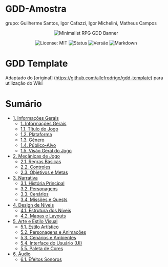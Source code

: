 # GDD-Amostra
grupo: Guilherme Santos, Igor Cafazzi, Igor Michelini, Matheus Campos

<p align="center">
  <img src="https://i.ibb.co/56s7K8j/292330192-445386850928422-7259301303587158181-n-jpg.png" alt="Minimalist RPG GDD Banner">
</p>

<p align="center">
  <img src="https://img.shields.io/badge/License-MIT-yellow.svg?style=for-the-badge" alt="License: MIT">
  <img src="https://img.shields.io/badge/Status-Em%20Desenvolvimento-orange?style=for-the-badge" alt="Status">
  <img src="https://img.shields.io/badge/Versão-0.0.1-blue?style=for-the-badge" alt="Versão">
    <img src="https://img.shields.io/badge/Markdown-%23%23302c9b.svg?style=for-the-badge&logo=markdown&logoColor=white" alt="Markdown">
</p>

# GDD Template

Adaptado do [original] (https://github.com/allefrodrigo/gdd-template) para utilização do Wiki

# Sumário

-   [1. Informações Gerais](https://github.com/Blackszz/GDD-Amostra/wiki/1.-Informa%C3%A7%C3%B5es-Gerais)</br>
    -   [1. Informações Gerais](https://github.com/Blackszz/GDD-Amostra/wiki/1.-Informa%C3%A7%C3%B5es-Gerais#1-informa%C3%A7%C3%B5es-gerais)
    -   [1.1. Título do Jogo](https://github.com/Blackszz/GDD-Amostra/wiki/1.-Informa%C3%A7%C3%B5es-Gerais#11-t%C3%ADtulo-do-jogo)
    -   [1.2. Plataforma](https://github.com/Blackszz/GDD-Amostra/wiki/1.-Informa%C3%A7%C3%B5es-Gerais#12-plataforma)
    -   [1.3. Gênero](https://github.com/Blackszz/GDD-Amostra/wiki/1.-Informa%C3%A7%C3%B5es-Gerais#13-g%C3%AAnero)
    -   [1.4. Público-Alvo](https://github.com/Blackszz/GDD-Amostra/wiki/1.-Informa%C3%A7%C3%B5es-Gerais#14-p%C3%BAblico-alvo)
    -   [1.5. Visão Geral do Jogo](https://github.com/Blackszz/GDD-Amostra/wiki/1.-Informa%C3%A7%C3%B5es-Gerais#15-vis%C3%A3o-geral-do-jogo)
-   [2. Mecânicas de Jogo](https://github.com/Blackszz/GDD-Amostra/wiki/2.-Mec%C3%A2nicas-de-Jogo)</br>
    -   [2.1. Regras Básicas](https://github.com/Blackszz/GDD-Amostra/wiki/2.-Mec%C3%A2nicas-de-Jogo#21-regras-b%C3%A1sicas)
    -   [2.2. Controles](https://github.com/Blackszz/GDD-Amostra/wiki/2.-Mec%C3%A2nicas-de-Jogo#22-controles)
    -   [2.3. Objetivos e Metas](https://github.com/Blackszz/GDD-Amostra/wiki/2.-Mec%C3%A2nicas-de-Jogo#23-objetivos-e-metas)
-   [3. Narrativa](https://github.com/Blackszz/GDD-Amostra/wiki/3.-Narrativa)</br>
    -   [3.1. História Principal](https://github.com/Blackszz/GDD-Amostra/wiki/3.-Narrativa#31-hist%C3%B3ria-principal)
    -   [3.2. Personagens](https://github.com/Blackszz/GDD-Amostra/wiki/3.-Narrativa#32-personagens)
    -   [3.3. Cenários](https://github.com/Blackszz/GDD-Amostra/wiki/3.-Narrativa#33-cen%C3%A1rios)
    -   [3.4. Missões e Quests](https://github.com/Blackszz/GDD-Amostra/wiki/3.-Narrativa#34-miss%C3%B5es-e-quests)
-   [4. Design de Níveis](https://github.com/Blackszz/GDD-Amostra/wiki/4.-Design-de-N%C3%ADveis)</br>    
    -   [4.1. Estrutura dos Níveis](https://github.com/Blackszz/GDD-Amostra/wiki/4.-Design-de-N%C3%ADveis#41-estrutura-dos-n%C3%ADveis)
    -   [4.2. Mapas e Layouts](https://github.com/Blackszz/GDD-Amostra/wiki/4.-Design-de-N%C3%ADveis#42-mapas-e-layouts)
-   [5. Arte e Estilo Visual](https://github.com/Blackszz/GDD-Amostra/wiki/5.-Arte-e-Estilo-Visual)</br>
    -   [5.1. Estilo Artístico](https://github.com/Blackszz/GDD-Amostra/wiki/5.-Arte-e-Estilo-Visual#51-estilo-art%C3%ADstico)
    -   [5.2. Personagens e Animações](https://github.com/Blackszz/GDD-Amostra/wiki/5.-Arte-e-Estilo-Visual#52-personagens-e-anima%C3%A7%C3%B5es)
    -   [5.3. Cenários e Ambientes](https://github.com/Blackszz/GDD-Amostra/wiki/5.-Arte-e-Estilo-Visual#53-cen%C3%A1rios-e-ambientes)
    -   [5.4. Interface do Usuário (UI)](https://github.com/Blackszz/GDD-Amostra/wiki/5.-Arte-e-Estilo-Visual#54-interface-do-usu%C3%A1rio-ui)
    -   [5.5. Paleta de Cores](https://github.com/Blackszz/GDD-Amostra/wiki/5.-Arte-e-Estilo-Visual#55-paleta-de-cores)
-   [6. Áudio](https://github.com/Blackszz/GDD-Amostra/wiki/6.-%C3%81udio)</br>
    -   [6.1. Efeitos Sonoros](https://github.com/Blackszz/GDD-Amostra/wiki/6.-%C3%81udio#62-efeitos-sonoros)
